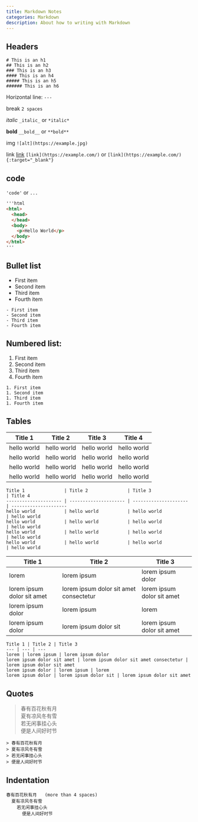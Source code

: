 ```yaml
---
title: Markdown Notes
categories: Markdown
description: About how to writing with Markdown
---
```


## Headers

```
# This is an h1
## This is an h2  
### This is an h3
#### This is an h4
##### This is an h5
###### This is an h6
```

Horizontal line: `---`

break `2 spaces`

_italic_ `_italic_` or `*italic*`

__bold__ `__bold__` or `**bold**`

img `![alt](https://example.jpg)`

link [link](https://lcr.github.io/) `[link](https://example.com/)`  or  `[link](https://example.com/){:target="_blank"}`

<!-- more -->

## code 

`'code'` or `...`

```html
'''html
<html>
  <head>
  </head>
  <body>
    <p>Hello World</p>
  </body>
</html>
'''
```

## Bullet list

- First item
- Second item
- Third item
- Fourth item

```
- First item
- Second item
- Third item
- Fourth item
```

## Numbered list:

1. First item
1. Second item
1. Third item
1. Fourth item

```
1. First item
1. Second item
1. Third item
1. Fourth item
```

## Tables

Title 1               | Title 2               | Title 3               | Title 4              
--------------------- | --------------------- | --------------------- | ---------------------
hello world           | hello world           | hello world           | hello world 
hello world           | hello world           | hello world           | hello world 
hello world           | hello world           | hello world           | hello world 
hello world           | hello world           | hello world           | hello world 

```
Title 1               | Title 2               | Title 3               | Title 4
--------------------- | --------------------- | --------------------- | ---------------------
hello world           | hello world           | hello world           | hello world 
hello world           | hello world           | hello world           | hello world 
hello world           | hello world           | hello world           | hello world 
hello world           | hello world           | hello world           | hello world 
```

Title 1 | Title 2 | Title 3 
--- | --- | --- 
lorem | lorem ipsum | lorem ipsum dolor 
lorem ipsum dolor sit amet | lorem ipsum dolor sit amet consectetur | lorem ipsum dolor sit amet 
lorem ipsum dolor | lorem ipsum | lorem 
lorem ipsum dolor | lorem ipsum dolor sit | lorem ipsum dolor sit amet 

```
Title 1 | Title 2 | Title 3
--- | --- | --- 
lorem | lorem ipsum | lorem ipsum dolor 
lorem ipsum dolor sit amet | lorem ipsum dolor sit amet consectetur | lorem ipsum dolor sit amet 
lorem ipsum dolor | lorem ipsum | lorem 
lorem ipsum dolor | lorem ipsum dolor sit | lorem ipsum dolor sit amet 
```

## Quotes

> 春有百花秋有月  
> 夏有凉风冬有雪  
> 若无闲事挂心头  
> 便是人间好时节  

```
> 春有百花秋有月  
> 夏有凉风冬有雪  
> 若无闲事挂心头  
> 便是人间好时节  
```

## Indentation

    春有百花秋有月   (more than 4 spaces)
      夏有凉风冬有雪  
        若无闲事挂心头  
          便是人间好时节  